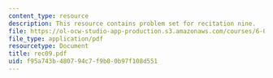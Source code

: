 ```yaml
---
content_type: resource
description: This resource contains problem set for recitation nine.
file: https://ol-ocw-studio-app-production.s3.amazonaws.com/courses/6-041-probabilistic-systems-analysis-and-applied-probability-spring-2006/f95a743b480794c7f9b00b97f108d551_rec09.pdf
file_type: application/pdf
resourcetype: Document
title: rec09.pdf
uid: f95a743b-4807-94c7-f9b0-0b97f108d551
---
```

